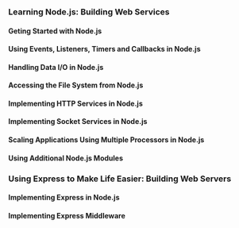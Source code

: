 ### Learning Node.js: Building Web Services
#### Geting Started with Node.js
#### Using Events, Listeners, Timers and Callbacks in Node.js
#### Handling Data I/O in Node.js
#### Accessing the File System from Node.js
#### Implementing HTTP Services in Node.js
#### Implementing Socket Services in Node.js
#### Scaling Applications Using Multiple Processors in Node.js
#### Using Additional Node.js Modules

### Using Express to Make Life Easier: Building Web Servers
#### Implementing Express in Node.js
#### Implementing Express Middleware